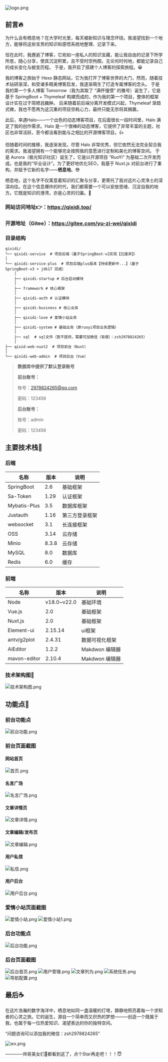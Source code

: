 ![logo.png](img%2Flogo.png)

## 前言🔥

为什么会有栖息地？在大学时光里，每天被新知识与理念环绕。我渴望找到一个地方，能够将这些宝贵的知识和感悟系统地整理、记录下来。

恰在此时，我邂逅了博客，它宛如一座私人的知识宝藏，能让我自由的记录下所学所思，随心分享，使其沉淀积累，且不受时空拘囿，无论何时何地，都能记录自己的成长变化与蜕变历程。
于是，我开启了搭建个人博客的探索旅程。😁

我的博客之旅始于 Hexo 静态网站，它为我打开了博客世界的大门，然而，随着技术钻研渐深，和受诸多精美博客启发，我逐渐萌生了打造专属博客的念头。
于是我的第一个多人博客 Tomorrow（我为其取了 “满怀憧憬” 的雅号）诞生了，它是基于 SpringBoot + Thymeleaf
构建而成的，作为我的第一个项目，整体的框架设计实在过于简陋且臃肿。 后来随着前后端分离开发模式兴起，Thymeleaf
渐趋式微，我也不愿再为这沉重的项目空耗心力，最终只能无奈将其搁置。

此后，幸遇Halo——一个出色的动态博客项目，在后面很长一段时间里，Halo 满足了我的创作需求。Halo
是一个很棒的动态博客，它提供了非常丰富的主题，社区也非常活跃，至今都没看到能与之相比的开源博客项目。👍

但随着时间的推移，我逐渐发现，尽管 Halo 非常优秀，但它依然无法完全契合我的需求。我渴望拥有一个能够完全按照我的意愿进行定制和美化的博客空间。
于是 Aurora（极光知识社区）诞生了，它是以开源项目 “RuoYi” 为基础二次开发而成。也是我的“毕业设计”。为了更好地优化SEO，我基于
Nuxt.js 对前台进行了重构，并赋予它新的名字——**栖息地**。😎

栖息地，这个名字不仅寓意着知识的汇聚与分享，更寄托了我对这片心灵净土的深深向往。在这个信息爆炸的时代，我们都需要一个可以安放思绪、沉淀自我的地方。它既是知识的港湾，亦是心灵的归巢。🤝

### 网站访问地址👉：https://qixidi.top/

### 开源地址（Gitee）：https://gitee.com/yu-zi-wei/qixidi

### 目录结构

```text
qixidi/
└── qixidi-service  # 项目后端（基于SpringBoot-v2实现【已废弃】）
│
└── qixidi-service-plus  # 项目后端plus版本【持续更新中...】（基于SpringBoot-v3 + jdk17 完成）
    │
    ├── qixidi-startup # 后台启动模块
    │
    ├── framework # 核心框架
    │
    ├── qixidi-auth # 认证模块
    │
    ├── qixidi-business # 核心业务
    │
    ├── qixidi-love # 爱情小站业务
    │
    ├── qixidi-system # 基础业务（原ruoyi项目业务逻辑）
    │
    ├── sql  # sql文件（暂不提供，需要可加微信（有偿）：zsh2978824265）
    │
├── qixid-web-nuxt2  # 项目前台（Nuxt）
│
└── qixidi-web-admin  # 项目后台（Vue）

```

> **数据库中提供了默认登录账号**
>
> **前台账号：**
>
> 账号：2978824265@qq.com
>
> 密码：123456
>
> **后台账号：**
>
> 账号：admin
>
> 密码：123456


## 主要技术栈🏮

### 后端

| 名称           | 版本    | 说明      |
|--------------|-------|---------|
| SpringBoot   | 2.6   | 基础框架    |
| Sa-Token     | 1.29  | 认证框架    |
| Mybatis-Plus | 3.5   | 数据库框架   |
| Justauth     | 1.16  | 第三方登录框架 |
| websocket    | 3.1   | 长连接框架   |
| OSS          | 3.14  | 云存储     |
| Minio        | 8.3.8 | 云存储     |
| MySQL        | 8.0   | 数据库     |
| Redis        | 6.0   | 缓存      |

### 前端

| 名称           | 版本          | 说明          |
|--------------|-------------|-------------|
| Node         | v18.0~v22.0 | 基础环境        |
| Vue.js       | 2.0         | 基础框架        |
| Nuxt.js      | 2.0         | 基础框架        |
| Element-ui   | 2.15.14     | ui框架        |
| antv/g2plot  | 2.4.31      | 数据可视化框架     |
| AiEditor     | 1.2.2       | Makdwon 编辑器 |
| mavon-editor | 2.10.4      | Makdwon 编辑器 |

### 技术架构图🍂

![技术架构图.png](img%2F%E6%8A%80%E6%9C%AF%E6%9E%B6%E6%9E%84%E5%9B%BE.png)

## 功能点🥧

### 前台功能点

![前台功能.png](img%2F%E5%89%8D%E5%8F%B0%E5%8A%9F%E8%83%BD.png)

### 前台页面截图
#### 网站首页
![首页.png](img%2F%E5%89%8D%E5%8F%B0%2F%E9%A6%96%E9%A1%B5.png)
#### 名言广场
![名言广场.png](img%2F%E5%89%8D%E5%8F%B0%2F%E5%90%8D%E8%A8%80%E5%B9%BF%E5%9C%BA.png)
#### 文章详情页
![文章详情.png](img%2F%E5%89%8D%E5%8F%B0%2F%E6%96%87%E7%AB%A0%E8%AF%A6%E6%83%85.png)
#### 文章编辑/发布页
![文章编辑.png](img%2F%E5%89%8D%E5%8F%B0%2F%E6%96%87%E7%AB%A0%E7%BC%96%E8%BE%91.png)
#### 用户私信
![私信.png](img%2F%E5%89%8D%E5%8F%B0%2F%E7%A7%81%E4%BF%A1.png)
#### 用户后台
![用户后台.png](img%2F%E5%89%8D%E5%8F%B0%2F%E7%94%A8%E6%88%B7%E5%90%8E%E5%8F%B0.png)

### 爱情小站页面截图
![爱情小站.png](img%2F%E5%89%8D%E5%8F%B0%2F%E7%88%B1%E6%83%85%E5%B0%8F%E7%AB%99.png)
![爱情小站1.png](img%2F%E5%89%8D%E5%8F%B0%2F%E7%88%B1%E6%83%85%E5%B0%8F%E7%AB%991.png)

### 后台功能点

![后台功能.png](img%2F%E5%90%8E%E5%8F%B0%E5%8A%9F%E8%83%BD.png)

### 后台页面截图

![后台首页.png](img%2F%E5%90%8E%E5%8F%B0%2F%E5%90%8E%E5%8F%B0%E9%A6%96%E9%A1%B5.png)
![用户管理.png](img%2F%E5%90%8E%E5%8F%B0%2F%E7%94%A8%E6%88%B7%E7%AE%A1%E7%90%86.png)
![文章列为.png](img%2F%E5%90%8E%E5%8F%B0%2F%E6%96%87%E7%AB%A0%E5%88%97%E4%B8%BA.png)
![系统任务.png](img%2F%E5%90%8E%E5%8F%B0%2F%E7%B3%BB%E7%BB%9F%E4%BB%BB%E5%8A%A1.png)
![导航配置.png](img%2F%E5%90%8E%E5%8F%B0%2F%E5%AF%BC%E8%88%AA%E9%85%8D%E7%BD%AE.png)

## 最后☕

在这片浩瀚的数字海洋中，栖息地如同一盏温暖的灯塔，静静地照亮着每一个求知者的心灵之旅。它的诞生，源自一个简单而又炽热的梦想———创造一个既属于我，也属于每一位热爱知识、渴望表达的你的独特空间。

“问题咨询可以添加我的微信：zsh2978824265”

![wx.png](img%2Fwx.png)

————帅哥美女们💓都看到这了，点个Star再走吧！！！😇
    
